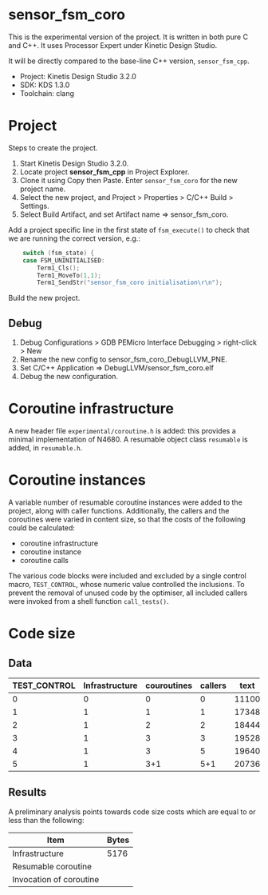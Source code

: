 # sensor_fsm_coro

This is the experimental version of the project. It is written in both pure C and C++. It uses Processor Expert under Kinetic Design Studio.

It will be directly compared to the base-line C++ version, `sensor_fsm_cpp`.

- Project: Kinetis Design Studio 3.2.0
- SDK: KDS 1.3.0
- Toolchain: clang

# Project

Steps to create the project.

1. Start Kinetis Design Studio 3.2.0.
2. Locate project **sensor_fsm_cpp** in Project Explorer.
3. Clone it using Copy then Paste. Enter `sensor_fsm_coro` for the new project name.
4. Select the new project, and Project > Properties > C/C++ Build > Settings.
5. Select Build Artifact, and set Artifact name => sensor_fsm_coro.

Add a project specific line in the first state of `fsm_execute()` to check that we are running the correct version, e.g.:

```c
	switch (fsm_state) {
	case FSM_UNINITIALISED:
		Term1_Cls();
		Term1_MoveTo(1,1);
		Term1_SendStr("sensor_fsm_coro initialisation\r\n");
```

Build the new project. 

## Debug

1. Debug Configurations > GDB PEMicro Interface Debugging > right-click > New
2. Rename the new config to sensor_fsm_coro_DebugLLVM_PNE.
3. Set C/C++ Application => DebugLLVM/sensor_fsm_coro.elf
3. Debug the new configuration.

# Coroutine infrastructure

A new header file `experimental/coroutine.h` is added: this provides a minimal implementation of N4680. A resumable object class `resumable` is added, in `resumable.h`.

# Coroutine instances

A variable number of resumable coroutine instances were added to the project, along with caller functions. Additionally, the callers and the coroutines were varied in content size, so that the costs of the following could be calculated:

- coroutine infrastructure
- coroutine instance
- coroutine calls  

The various code blocks were included and excluded by a single control macro, `TEST_CONTROL`, whose numeric value controlled the inclusions. To prevent the removal of unused code by the optimiser, all included callers were invoked from a shell function `call_tests()`. 

# Code size

## Data

TEST_CONTROL | Infrastructure | couroutines | callers | text | data | bss | dec | hex
--- | --- | --- | --- | --- | --- | --- | --- | --- 
0 | 0 | 0 | 0 | 11100 | 140 | 1236 | 12476 | 30bc
1 | 1 | 1 | 1 | 17348 | 144 | 1256 | 18748 | 493c
2 | 1 | 2 | 2 | 18444 | 144 | 1256 | 19844 | 4d84
3 | 1 | 3 | 3 | 19528 | 144 | 1256 | 20928 | 51c0
4 | 1 | 3 | 5 | 19640 | 144 | 1256 | 21040 | 5230
5 | 1 | 3+1 | 5+1 | 20736 | 144 | 1256 | 22136 | 5678

## Results

A preliminary analysis points towards code size costs which are equal to or less than the following:

Item | Bytes
--- | ---
Infrastructure | 5176
Resumable coroutine | 
Invocation of coroutine |
